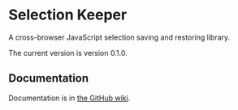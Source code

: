 Selection Keeper
=====

A cross-browser JavaScript selection saving and restoring library.

The current version is version 0.1.0.



## Documentation

Documentation is in [the GitHub wiki](https://github.com/xoguskim/selection-keeper/wiki). 
